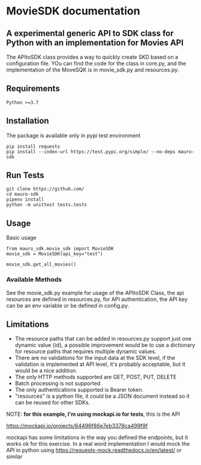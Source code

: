 # MovieSDK documentation
## A experimental generic API to SDK class for Python with an implementation for Movies API

The APItoSDK class provides a way to quickly create SKD based on a configuration file.
YOu can find the code for the class in core.py, and the implementation of the MoveSQK is in movie_sdk.py and resources.py.


## Requirements
```Python >=3.7```

## Installation
The package is available only in pypi test environment 

``` 
pip install requests
pip install --index-url https://test.pypi.org/simple/ --no-deps mauro-sdk
```

## Run Tests
```
git clone https://github.com/
cd mauro-sdk
pipenv install
python -m unittest tests.tests
```

## Usage

Basic usage

```
from mauro_sdk.movie_sdk import MovieSDK
movie_sdk = MovieSDK(api_key="test")

movie_sdk.get_all_movies()

```

### Available Methods


See the movie_sdk.py example for usage of the APItoSDK Class, the api resources are defined in resources.py, for API authentication, the API key can be an env variable or be defined in config.py.

## Limitations

- The resource paths that can be added in resources.py support just one dynamic value {id}, a possible improvement would be to use a dictionary for resource paths that requires multiple dynamic values.
- There are no validations for the input data at the SDK level, if the validation is implemented at API level, it's probably acceptable, but it would be a nice addition.
- The only HTTP methods supported are GET, POST, PUT, DELETE
- Batch processing is not supported
- The only authentications supported is Bearer token.
- "resources" is a python file, it could be a JSON document instead so it can be reused for other SDKs.

NOTE: **for this example, I'm using mockapi.io for tests**, this is the API

https://mockapi.io/projects/64496f86e7eb3378ca499f9f

mockapi has some limitations in the way you defined the endpoints, but it works ok for this exercise. In a real word implementation I would mock the API in python using https://requests-mock.readthedocs.io/en/latest/ or similar

